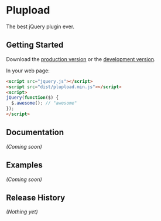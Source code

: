 # Plupload

The best jQuery plugin ever.

## Getting Started
Download the [production version][min] or the [development version][max].

[min]: https://raw.github.com/panxuepeng/plupload/master/dist/plupload.min.js
[max]: https://raw.github.com/panxuepeng/plupload/master/dist/plupload.js

In your web page:

```html
<script src="jquery.js"></script>
<script src="dist/plupload.min.js"></script>
<script>
jQuery(function($) {
  $.awesome(); // "awesome"
});
</script>
```

## Documentation
_(Coming soon)_

## Examples
_(Coming soon)_

## Release History
_(Nothing yet)_
